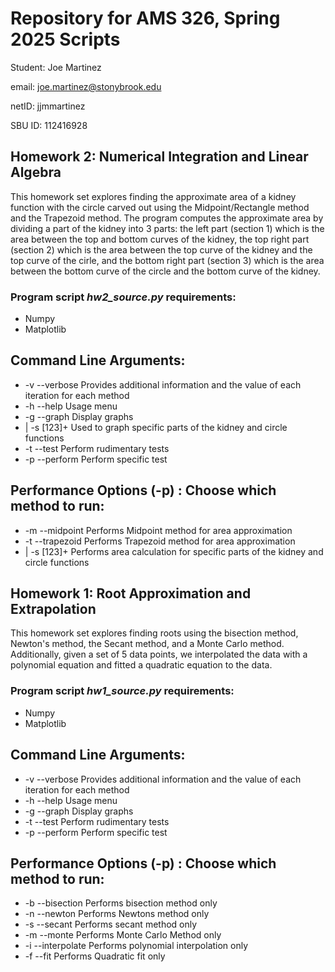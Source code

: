 
# Repository for AMS 326, Spring 2025 Scripts
Student: Joe Martinez

email: joe.martinez@stonybrook.edu

netID: jjmmartinez

SBU ID: 112416928


## Homework 2: Numerical Integration and Linear Algebra
This homework set explores finding the approximate area of a kidney function with the circle carved out using the Midpoint/Rectangle method
and the Trapezoid method. The program computes the approximate area by dividing a part of the kidney into 3 parts: the left part (section 1) which is the area between the top and bottom curves of the kidney, the top right part (section 2) which is the area between the top curve of the kidney and the top curve of the cirle, and the bottom right part (section 3) which is the area between the bottom curve of the circle and the bottom curve of the kidney.

### Program script *hw2_source.py* requirements:
- Numpy
- Matplotlib

## Command Line Arguments: 
-   -v  --verbose       Provides additional information and the value of each iteration for each method
-   -h  --help          Usage menu
-   -g  --graph         Display graphs
-    |   -s [123]+      Used to graph specific parts of the kidney and circle functions
-   -t  --test          Perform rudimentary tests 
-   -p  --perform       Perform specific test

## Performance Options (-p) : Choose which method to run:
-   -m  --midpoint      Performs Midpoint method for area approximation
-   -t  --trapezoid     Performs Trapezoid method for area approximation
-    |   -s [123]+      Performs area calculation for specific parts of the kidney and circle functions

## Homework 1: Root Approximation and Extrapolation
This homework set explores finding roots using the bisection method, Newton's method, the Secant method, and a Monte Carlo method. Additionally, given a set of 5 data points, we interpolated the data with a polynomial equation and  fitted a quadratic equation to the data.

### Program script *hw1_source.py* requirements:
- Numpy
- Matplotlib

## Command Line Arguments: 
-   -v  --verbose       Provides additional information and the value of each iteration for each method
-   -h  --help          Usage menu
-   -g  --graph         Display graphs 
-   -t  --test          Perform rudimentary tests 
-   -p  --perform       Perform specific test


## Performance Options (-p) : Choose which method to run:
-   -b  --bisection         Performs bisection method only 
-   -n  --newton            Performs Newtons method only
-   -s  --secant            Performs secant method only
-   -m  --monte             Performs Monte Carlo Method only
-   -i  --interpolate       Performs polynomial interpolation only
-   -f  --fit               Performs Quadratic fit only